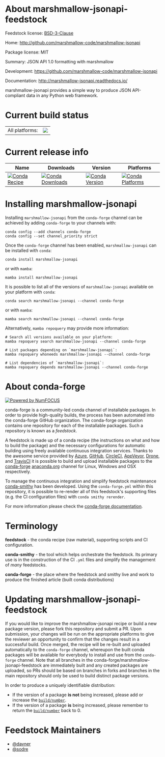 About marshmallow-jsonapi-feedstock
===================================

Feedstock license: [BSD-3-Clause](https://github.com/conda-forge/marshmallow-jsonapi-feedstock/blob/main/LICENSE.txt)

Home: http://github.com/marshmallow-code/marshmallow-jsonapi

Package license: MIT

Summary: JSON API 1.0 formatting with marshmallow

Development: https://github.com/marshmallow-code/marshmallow-jsonapi

Documentation: http://marshmallow-jsonapi.readthedocs.io/

marshmallow-jsonapi provides a simple way to produce JSON API-compliant data in any Python web framework.


Current build status
====================


<table><tr><td>All platforms:</td>
    <td>
      <a href="https://dev.azure.com/conda-forge/feedstock-builds/_build/latest?definitionId=5949&branchName=main">
        <img src="https://dev.azure.com/conda-forge/feedstock-builds/_apis/build/status/marshmallow-jsonapi-feedstock?branchName=main">
      </a>
    </td>
  </tr>
</table>

Current release info
====================

| Name | Downloads | Version | Platforms |
| --- | --- | --- | --- |
| [![Conda Recipe](https://img.shields.io/badge/recipe-marshmallow--jsonapi-green.svg)](https://anaconda.org/conda-forge/marshmallow-jsonapi) | [![Conda Downloads](https://img.shields.io/conda/dn/conda-forge/marshmallow-jsonapi.svg)](https://anaconda.org/conda-forge/marshmallow-jsonapi) | [![Conda Version](https://img.shields.io/conda/vn/conda-forge/marshmallow-jsonapi.svg)](https://anaconda.org/conda-forge/marshmallow-jsonapi) | [![Conda Platforms](https://img.shields.io/conda/pn/conda-forge/marshmallow-jsonapi.svg)](https://anaconda.org/conda-forge/marshmallow-jsonapi) |

Installing marshmallow-jsonapi
==============================

Installing `marshmallow-jsonapi` from the `conda-forge` channel can be achieved by adding `conda-forge` to your channels with:

```
conda config --add channels conda-forge
conda config --set channel_priority strict
```

Once the `conda-forge` channel has been enabled, `marshmallow-jsonapi` can be installed with `conda`:

```
conda install marshmallow-jsonapi
```

or with `mamba`:

```
mamba install marshmallow-jsonapi
```

It is possible to list all of the versions of `marshmallow-jsonapi` available on your platform with `conda`:

```
conda search marshmallow-jsonapi --channel conda-forge
```

or with `mamba`:

```
mamba search marshmallow-jsonapi --channel conda-forge
```

Alternatively, `mamba repoquery` may provide more information:

```
# Search all versions available on your platform:
mamba repoquery search marshmallow-jsonapi --channel conda-forge

# List packages depending on `marshmallow-jsonapi`:
mamba repoquery whoneeds marshmallow-jsonapi --channel conda-forge

# List dependencies of `marshmallow-jsonapi`:
mamba repoquery depends marshmallow-jsonapi --channel conda-forge
```


About conda-forge
=================

[![Powered by
NumFOCUS](https://img.shields.io/badge/powered%20by-NumFOCUS-orange.svg?style=flat&colorA=E1523D&colorB=007D8A)](https://numfocus.org)

conda-forge is a community-led conda channel of installable packages.
In order to provide high-quality builds, the process has been automated into the
conda-forge GitHub organization. The conda-forge organization contains one repository
for each of the installable packages. Such a repository is known as a *feedstock*.

A feedstock is made up of a conda recipe (the instructions on what and how to build
the package) and the necessary configurations for automatic building using freely
available continuous integration services. Thanks to the awesome service provided by
[Azure](https://azure.microsoft.com/en-us/services/devops/), [GitHub](https://github.com/),
[CircleCI](https://circleci.com/), [AppVeyor](https://www.appveyor.com/),
[Drone](https://cloud.drone.io/welcome), and [TravisCI](https://travis-ci.com/)
it is possible to build and upload installable packages to the
[conda-forge](https://anaconda.org/conda-forge) [anaconda.org](https://anaconda.org/)
channel for Linux, Windows and OSX respectively.

To manage the continuous integration and simplify feedstock maintenance
[conda-smithy](https://github.com/conda-forge/conda-smithy) has been developed.
Using the ``conda-forge.yml`` within this repository, it is possible to re-render all of
this feedstock's supporting files (e.g. the CI configuration files) with ``conda smithy rerender``.

For more information please check the [conda-forge documentation](https://conda-forge.org/docs/).

Terminology
===========

**feedstock** - the conda recipe (raw material), supporting scripts and CI configuration.

**conda-smithy** - the tool which helps orchestrate the feedstock.
                   Its primary use is in the construction of the CI ``.yml`` files
                   and simplify the management of *many* feedstocks.

**conda-forge** - the place where the feedstock and smithy live and work to
                  produce the finished article (built conda distributions)


Updating marshmallow-jsonapi-feedstock
======================================

If you would like to improve the marshmallow-jsonapi recipe or build a new
package version, please fork this repository and submit a PR. Upon submission,
your changes will be run on the appropriate platforms to give the reviewer an
opportunity to confirm that the changes result in a successful build. Once
merged, the recipe will be re-built and uploaded automatically to the
`conda-forge` channel, whereupon the built conda packages will be available for
everybody to install and use from the `conda-forge` channel.
Note that all branches in the conda-forge/marshmallow-jsonapi-feedstock are
immediately built and any created packages are uploaded, so PRs should be based
on branches in forks and branches in the main repository should only be used to
build distinct package versions.

In order to produce a uniquely identifiable distribution:
 * If the version of a package **is not** being increased, please add or increase
   the [``build/number``](https://docs.conda.io/projects/conda-build/en/latest/resources/define-metadata.html#build-number-and-string).
 * If the version of a package **is** being increased, please remember to return
   the [``build/number``](https://docs.conda.io/projects/conda-build/en/latest/resources/define-metadata.html#build-number-and-string)
   back to 0.

Feedstock Maintainers
=====================

* [@davner](https://github.com/davner/)
* [@sodre](https://github.com/sodre/)


